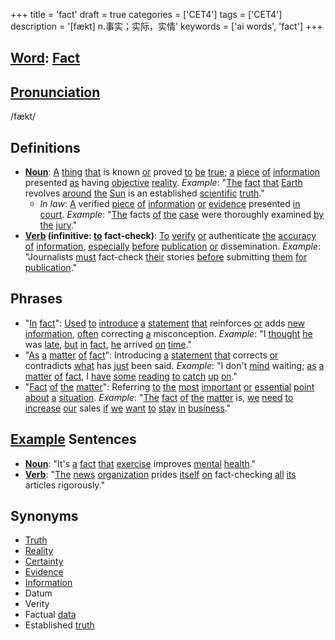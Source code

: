 +++
title = 'fact'
draft = true
categories = ['CET4']
tags = ['CET4']
description = '[fækt] n.事实；实际，实情'
keywords = ['ai words', 'fact']
+++

## [Word](/post/word/): [Fact](/post/fact/)

## [Pronunciation](/post/pronunciation/)
/fækt/

## Definitions
- **[Noun](/post/noun/)**: [A](/post/a/) [thing](/post/thing/) [that](/post/that/) is known [or](/post/or/) proved [to](/post/to/) [be](/post/be/) [true](/post/true/); [a](/post/a/) [piece](/post/piece/) [of](/post/of/) [information](/post/information/) presented [as](/post/as/) having [objective](/post/objective/) [reality](/post/reality/). _Example_: "[The](/post/the/) [fact](/post/fact/) [that](/post/that/) [Earth](/post/earth/) revolves [around](/post/around/) [the](/post/the/) [Sun](/post/sun/) is an established [scientific](/post/scientific/) [truth](/post/truth/)."
  - _In law_: [A](/post/a/) verified [piece](/post/piece/) [of](/post/of/) [information](/post/information/) [or](/post/or/) [evidence](/post/evidence/) presented [in](/post/in/) [court](/post/court/). _Example_: "[The](/post/the/) facts [of](/post/of/) [the](/post/the/) [case](/post/case/) were thoroughly examined [by](/post/by/) [the](/post/the/) [jury](/post/jury/)."
- **[Verb](/post/verb/) (infinitive: [to](/post/to/) fact-check)**: [To](/post/to/) [verify](/post/verify/) [or](/post/or/) authenticate [the](/post/the/) [accuracy](/post/accuracy/) [of](/post/of/) [information](/post/information/), [especially](/post/especially/) [before](/post/before/) [publication](/post/publication/) [or](/post/or/) dissemination. _Example_: "Journalists [must](/post/must/) fact-check [their](/post/their/) stories [before](/post/before/) submitting [them](/post/them/) [for](/post/for/) [publication](/post/publication/)."

## Phrases
- "[In](/post/in/) [fact](/post/fact/)": [Used](/post/used/) [to](/post/to/) [introduce](/post/introduce/) [a](/post/a/) [statement](/post/statement/) [that](/post/that/) reinforces [or](/post/or/) adds [new](/post/new/) [information](/post/information/), [often](/post/often/) correcting [a](/post/a/) misconception. _Example_: "I [thought](/post/thought/) [he](/post/he/) was [late](/post/late/), [but](/post/but/) [in](/post/in/) [fact](/post/fact/), [he](/post/he/) arrived [on](/post/on/) [time](/post/time/)."
- "[As](/post/as/) [a](/post/a/) [matter](/post/matter/) [of](/post/of/) [fact](/post/fact/)": Introducing [a](/post/a/) [statement](/post/statement/) [that](/post/that/) corrects [or](/post/or/) contradicts [what](/post/what/) has [just](/post/just/) been said. _Example_: "I don't [mind](/post/mind/) waiting; [as](/post/as/) [a](/post/a/) [matter](/post/matter/) [of](/post/of/) [fact](/post/fact/), I [have](/post/have/) [some](/post/some/) [reading](/post/reading/) [to](/post/to/) [catch](/post/catch/) [up](/post/up/) [on](/post/on/)."
- "[Fact](/post/fact/) [of](/post/of/) [the](/post/the/) [matter](/post/matter/)": Referring [to](/post/to/) [the](/post/the/) [most](/post/most/) [important](/post/important/) [or](/post/or/) [essential](/post/essential/) [point](/post/point/) [about](/post/about/) [a](/post/a/) [situation](/post/situation/). _Example_: "[The](/post/the/) [fact](/post/fact/) [of](/post/of/) [the](/post/the/) [matter](/post/matter/) is, [we](/post/we/) [need](/post/need/) [to](/post/to/) [increase](/post/increase/) [our](/post/our/) sales [if](/post/if/) [we](/post/we/) [want](/post/want/) [to](/post/to/) [stay](/post/stay/) [in](/post/in/) [business](/post/business/)."

## [Example](/post/example/) Sentences
- **[Noun](/post/noun/)**: "It's [a](/post/a/) [fact](/post/fact/) [that](/post/that/) [exercise](/post/exercise/) improves [mental](/post/mental/) [health](/post/health/)."
- **[Verb](/post/verb/)**: "[The](/post/the/) [news](/post/news/) [organization](/post/organization/) prides [itself](/post/itself/) [on](/post/on/) fact-checking [all](/post/all/) [its](/post/its/) articles rigorously."

## Synonyms
- [Truth](/post/truth/)
- [Reality](/post/reality/)
- [Certainty](/post/certainty/)
- [Evidence](/post/evidence/)
- [Information](/post/information/)
- Datum
- Verity
- Factual [data](/post/data/)
- Established [truth](/post/truth/)
